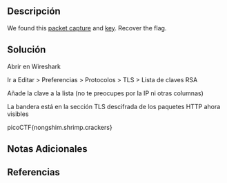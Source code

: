 ## Descripción 
We found this [packet capture](https://jupiter.challenges.picoctf.org/static/0c84d3636dd088d9fe4efd5d0d869a06/capture.pcap) and [key](https://jupiter.challenges.picoctf.org/static/0c84d3636dd088d9fe4efd5d0d869a06/picopico.key). Recover the flag.
## Solución

Abrir en Wireshark

Ir a Editar > Preferencias > Protocolos > TLS > Lista de claves RSA

Añade la clave a la lista (no te preocupes por la IP ni otras columnas)

La bandera está en la sección TLS descifrada de los paquetes HTTP ahora visibles

picoCTF{nongshim.shrimp.crackers}
## Notas Adicionales 
## Referencias
